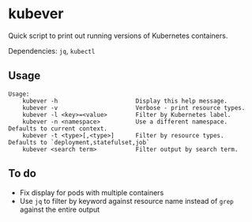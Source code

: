 # kubever
Quick script to print out running versions of Kubernetes containers.

Dependencies: `jq`, `kubectl`

## Usage
```
Usage:
    kubever -h                      Display this help message.
    kubever -v                      Verbose - print resource types.
    kubever -l <key>=<value>        Filter by Kubernetes label.
    kubever -n <namespace>          Use a different namespace.  Defaults to current context.
    kubever -t <type>[,<type>]      Filter by resource types.  Defaults to `deployment,statefulset,job`
    kubever <search term>           Filter output by search term.
```


## To do
- Fix display for pods with multiple containers
- Use `jq` to filter by keyword against resource name instead of `grep` against the entire output
